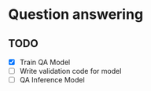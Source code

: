 # Question answering 


## TODO
- [x] Train QA Model
- [ ] Write validation code for model
- [ ] QA Inference Model